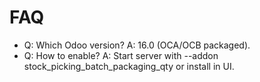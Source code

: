 # FAQ

- Q: Which Odoo version? A: 16.0 (OCA/OCB packaged).
- Q: How to enable? A: Start server with --addon stock_picking_batch_packaging_qty or install in UI.
